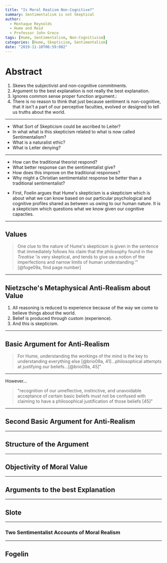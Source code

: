 ```yaml
---
title: "Is Moral Realism Non-Cognitive?"
summary: Sentimentalism is not Skeptical
author:
  - Montaque Reynolds
  - Hume and Reid
  - Professor John Greco
tags: [Hume, Sentimentalism, Non-Cognitivism]
categories: [Hume, Skepticism, Sentimentalism]
date: "2019-11-10T06:59:002"
---
```


# Abstract

1. Skews the subjectivist and non-cognitive commitments.
2. Argument to the best explanation is not really the best explanation.
3. Ignores common sense proper function argument.:
  1. There is no reason to think that just because sentiment is non-cognitive, that it isn't a part of our perceptive faculties, evolved or designed to tell us truths about the world.

---

* What Sort of Skepticism could be ascribed to Leiter?
* In what what is this skepticism related to what is now called Sentimentalism?
* What is a naturalist ethic?
* What is Leiter denying?

--- 

* How can the traditional theorist respond?
* What better response can the sentimentalist give?
* How does this improve on the traditional responses?
* Why might a Christian sentimentalist response be better than a traditional
  sentimentalist?

- First, Foelin argues that Hume's skepticism is a skepticism which is about what we can know based on our particular psychological and cognitive profiles shared as between us owing to our human nature. It is a skepticism which questions what we know given our cognitive capacties.



---

## Values

> One clue to the nature of Hume's skepticism is given in the sentence that immediately follows his claim that the philosophy found in the *Treatise* 'is very skeptical, and tends to give us a notion of the imperfections and narrow limits of human understanding.'"[@foge09a, find page number]


---

## Nietzsche's Metaphysical Anti-Realism about Value

1. All reasoning is reduced to experience because of the way we come to believe things about the world.
2. Belief is produced through custom (experience).
3. And this is skepticism.



---

## Basic Argument for Anti-Realism

> For Hume, understanding the workings of the mind is the key to understanding everything else [@brio09a, 41]...philosophical attempts at justifying our beliefs...[@brio09a, 45]"

---

However...

> "recognition of our unreflective, instinctive, and unavoidable acceptance of certain basic beliefs must not be confused with claiming to have a philosophical justification of those beliefs [45]"


---

## Second Basic Argument for Anti-Realism















---

## Structure of the Argument












---

## Objectivity of Moral Value





---

## Arguments to the best Explanation







---

## Slote


---

### Two Sentimentalist Accounts of Moral Realism


---

## Fogelin
